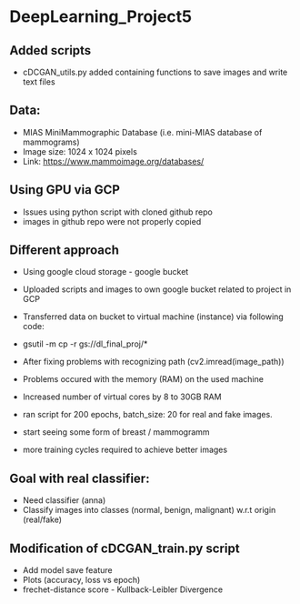 # DeepLearning_Project5

## Added scripts
- cDCGAN\_utils.py added containing functions to save images and write text files

## Data: 
- MIAS MiniMammographic Database (i.e. mini-MIAS database of mammograms)
- Image size: 1024 x 1024 pixels
- Link: https://www.mammoimage.org/databases/

## Using GPU via GCP
- Issues using python script with cloned github repo
- images in github repo were not properly copied
## Different approach
- Using google cloud storage - google bucket
- Uploaded scripts and images to own google bucket related to project in GCP
- Transferred data on bucket to virtual machine (instance) via following code:
- gsutil -m cp -r gs://dl\_final\_proj/* <designated directory>

- After fixing problems with recognizing path (cv2.imread(image_path))
- Problems occured with the memory (RAM) on the used machine
- Increased number of virtual cores by 8 to 30GB RAM

- ran script for 200 epochs, batch_size: 20 for real and fake images.
- start seeing some form of breast / mammogramm
- more training cycles required to achieve better images


## Goal with real classifier:
- Need classifier (anna)
- Classify images into classes (normal, benign, malignant) w.r.t origin (real/fake)


## Modification of cDCGAN\_train.py script
- Add model save feature
- Plots (accuracy, loss vs epoch)
- frechet-distance score - Kullback-Leibler Divergence
